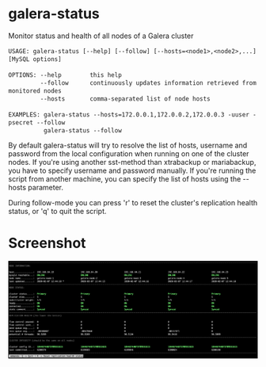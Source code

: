 galera-status
=============

Monitor status and health of all nodes of a Galera cluster

    USAGE: galera-status [--help] [--follow] [--hosts=<node1>,<node2>,...] [MySQL options]

    OPTIONS: --help        this help
             --follow      continuously updates information retrieved from monitored nodes
             --hosts       comma-separated list of node hosts

    EXAMPLES: galera-status --hosts=172.0.0.1,172.0.0.2,172.0.0.3 -uuser -psecret --follow
              galera-status --follow

By default galera-status will try to resolve the list of hosts, username and password from
the local configuration when running on one of the cluster nodes. If you're using another
sst-method than xtrabackup or mariabackup, you have to specify username and password
manually.
If you're running the script from another machine, you can specify the list of hosts using
the --hosts parameter.

During follow-mode you can press 'r' to reset the cluster's replication health status,
or 'q' to quit the script.

# Screenshot
![screenshot](screenshot.png)
